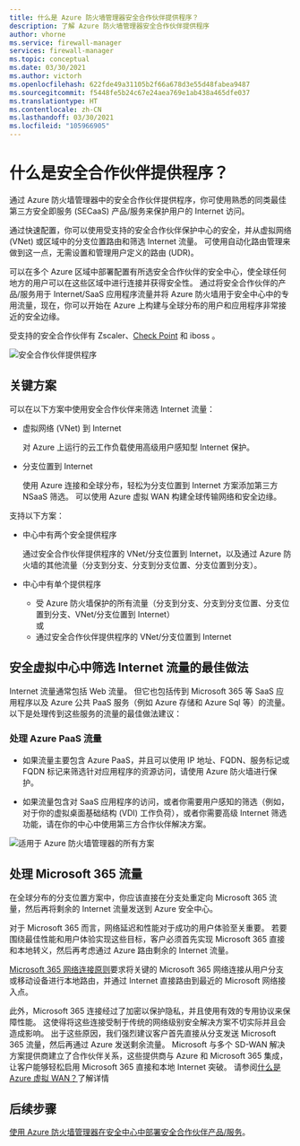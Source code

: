 ```yaml
---
title: 什么是 Azure 防火墙管理器安全合作伙伴提供程序？
description: 了解 Azure 防火墙管理器安全合作伙伴提供程序
author: vhorne
ms.service: firewall-manager
services: firewall-manager
ms.topic: conceptual
ms.date: 03/30/2021
ms.author: victorh
ms.openlocfilehash: 622fde49a31105b2f66a678d3e55d48fabea9487
ms.sourcegitcommit: f5448fe5b24c67e24aea769e1ab438a465dfe037
ms.translationtype: HT
ms.contentlocale: zh-CN
ms.lasthandoff: 03/30/2021
ms.locfileid: "105966905"
---
```

# <a name="what-are-security-partner-providers"></a>什么是安全合作伙伴提供程序？

通过 Azure 防火墙管理器中的安全合作伙伴提供程序，你可使用熟悉的同类最佳第三方安全即服务 (SECaaS) 产品/服务来保护用户的 Internet 访问。

通过快速配置，你可以使用受支持的安全合作伙伴保护中心的安全，并从虚拟网络 (VNet) 或区域中的分支位置路由和筛选 Internet 流量。 可使用自动化路由管理来做到这一点，无需设置和管理用户定义的路由 (UDR)。

可以在多个 Azure 区域中部署配置有所选安全合作伙伴的安全中心，使全球任何地方的用户可以在这些区域中进行连接并获得安全性。 通过将安全合作伙伴的产品/服务用于 Internet/SaaS 应用程序流量并将 Azure 防火墙用于安全中心中的专用流量，现在，你可以开始在 Azure 上构建与全球分布的用户和应用程序非常接近的安全边缘。

受支持的安全合作伙伴有 Zscaler、[Check Point](check-point-overview.md) 和 iboss   。

![安全合作伙伴提供程序](media/trusted-security-partners/trusted-security-partners.png)

## <a name="key-scenarios"></a>关键方案

可以在以下方案中使用安全合作伙伴来筛选 Internet 流量：

- 虚拟网络 (VNet) 到 Internet

   对 Azure 上运行的云工作负载使用高级用户感知型 Internet 保护。

- 分支位置到 Internet

   使用 Azure 连接和全球分布，轻松为分支位置到 Internet 方案添加第三方 NSaaS 筛选。 可以使用 Azure 虚拟 WAN 构建全球传输网络和安全边缘。

支持以下方案：
- 中心中有两个安全提供程序

   通过安全合作伙伴提供程序的 VNet/分支位置到 Internet，以及通过 Azure 防火墙的其他流量（分支到分支、分支到分支位置、分支位置到分支）。
- 中心中有单个提供程序

   - 受 Azure 防火墙保护的所有流量（分支到分支、分支到分支位置、分支位置到分支、VNet/分支位置到 Internet）<br>
      或
   - 通过安全合作伙伴提供程序的 VNet/分支位置到 Internet

## <a name="best-practices-for-internet-traffic-filtering-in-secured-virtual-hubs"></a>安全虚拟中心中筛选 Internet 流量的最佳做法

Internet 流量通常包括 Web 流量。 但它也包括传到 Microsoft 365 等 SaaS 应用程序以及 Azure 公共 PaaS 服务（例如 Azure 存储和 Azure Sql 等）的流量。 以下是处理传到这些服务的流量的最佳做法建议：

### <a name="handling-azure-paas-traffic"></a>处理 Azure PaaS 流量
 
- 如果流量主要包含 Azure PaaS，并且可以使用 IP 地址、FQDN、服务标记或 FQDN 标记来筛选针对应用程序的资源访问，请使用 Azure 防火墙进行保护。

- 如果流量包含对 SaaS 应用程序的访问，或者你需要用户感知的筛选（例如，对于你的虚拟桌面基础结构 (VDI) 工作负荷），或者你需要高级 Internet 筛选功能，请在你的中心中使用第三方合作伙伴解决方案。

![适用于 Azure 防火墙管理器的所有方案](media/trusted-security-partners/all-scenarios.png)

## <a name="handling-microsoft-365-traffic"></a>处理 Microsoft 365 流量

在全球分布的分支位置方案中，你应该直接在分支处重定向 Microsoft 365 流量，然后再将剩余的 Internet 流量发送到 Azure 安全中心。

对于 Microsoft 365 而言，网络延迟和性能对于成功的用户体验至关重要。 若要围绕最佳性能和用户体验实现这些目标，客户必须首先实现 Microsoft 365 直接和本地转义，然后再考虑通过 Azure 路由剩余的 Internet 流量。

[Microsoft 365 网络连接原则](/microsoft-365/enterprise/microsoft-365-network-connectivity-principles)要求将关键的 Microsoft 365 网络连接从用户分支或移动设备进行本地路由，并通过 Internet 直接路由到最近的 Microsoft 网络接入点。

此外，Microsoft 365 连接经过了加密以保护隐私，并且使用有效的专用协议来保障性能。 这使得将这些连接受制于传统的网络级别安全解决方案不切实际并且会造成影响。 出于这些原因，我们强烈建议客户首先直接从分支发送 Microsoft 365 流量，然后再通过 Azure 发送剩余流量。 Microsoft 与多个 SD-WAN 解决方案提供商建立了合作伙伴关系，这些提供商与 Azure 和 Microsoft 365 集成，让客户能够轻松启用 Microsoft 365 直接和本地 Internet 突破。 请参阅[什么是 Azure 虚拟 WAN？](../virtual-wan/virtual-wan-about.md)了解详情

## <a name="next-steps"></a>后续步骤

[使用 Azure 防火墙管理器在安全中心中部署安全合作伙伴产品/服务](deploy-trusted-security-partner.md)。
